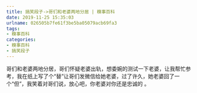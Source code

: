 ```yaml
---
title: 搞笑段子->哥们和老婆两地分居 | 糗事百科
date: 2019-11-25 15:35:03
urlname: 026505b7fe61f3be5ba05079acb69fa3
tags: 
- 糗事百科
categories:
- 糗事百科
- 搞笑段子
---
```

哥们和老婆两地分居，哥们怀疑老婆出轨，想委婉的测试一下老婆，让我帮忙参考，我在纸上写了个“替”让哥们发微信给她老婆，过了许久，她老婆回了一个“但”，我笑着对哥们说，放心吧，你老婆对你还是忠诚的 。


